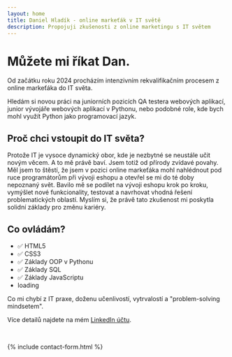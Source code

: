 ```yaml
---
layout: home
title: Daniel Hladík - online markeťák v IT světě
description: Propojuji zkušenosti z online marketingu s IT světem
---
```


# Můžete mi říkat Dan.
Od začátku roku 2024 procházím intenzivním rekvalifikačním procesem z online markeťáka do IT světa.

Hledám si novou práci na juniorních pozicích QA testera webových aplikací, junior vývojáře webových aplikací v Pythonu, nebo podobné role, kde bych mohl využít Python jako programovací jazyk.

## Proč chci vstoupit do IT světa?
Protože IT je vysoce dynamický obor, kde je nezbytné se neustále učit novým věcem. A to mě právě baví. Jsem totiž od přírody zvídavé povahy. Měl jsem to štěstí, že jsem v pozici online markeťáka mohl nahlédnout pod ruce programátorům při vývoji eshopu a otevřel se mi do té doby nepoznaný svět. Bavilo mě se podílet na vývoji eshopu krok po kroku, vymýšlet nové funkcionality, testovat a navrhovat vhodná řešení problematických oblastí. Myslím si, že právě tato zkušenost mi poskytla solidní základy pro změnu kariéry.

## Co ovládám?
- ✅ HTML5
- ✅ CSS3
- ✅ Základy OOP v Pythonu
- ✅ Základy SQL
- ✅ Základy JavaScriptu
- <div>loading<span class="dots"></span></div>

Co mi chybí z IT praxe, doženu učenlivostí, vytrvalostí a "problem-solving mindsetem".

Více detailů najdete na mém [LinkedIn účtu](https://www.linkedin.com/in/daniel-hladik/).

<p id="contact-form">&nbsp;<p>

{% include contact-form.html %}

<!--
<p class="text-center">
<a href="mailto:info@daniel-hladik.cz?subject=Pozor! Tento e-mail obsahuje 100% dobré zprávy&body=Dejte mi vědět, co máte na srdci :)" class="button">Kontaktovat emailem</a>
</p>
-->
<!--
# About

<ul>
    <li><a href="{{ site.baseurl }}/about/page">Page</a></li>
    <li><a href="{{ site.baseurl }}/cv">CV</a></li>
</ul>


Lorem ipsum dolor sit amet, consectetur adipisicing elit, sed do eiusmod tempor incididunt ut labore et dolore magna aliquaa.

This is the home page. It can be used for a short introduction. [Click here](cv) to see the full CV, and [here](assets/files/cv.pdf) to download a print version. The theme also ships with a blog: [click here](posts) to scroll posts from the most recent. Finally, [click here](404) to see a page that can't be found.

By default, the theme only contains these few pages in order to stay lean and flexible. However, it can be easily extended to accommodate more pages, [collections](https://jekyllrb.com/docs/collections/), [categories, and tags](https://jekyllrb.com/docs/posts/#tags-and-categories).

Ut enim ad minim veniam, quis nostrud exercitation ullamco laboris nisi ut aliquip ex ea commodo consequat. Duis aute irure dolor in reprehenderit in voluptate velit esse cillum dolore eu fugiat nulla pariatur. Excepteur sint occaecat cupidatat non proident, sunt in culpa qui officia deserunt mollit anim id est laborum.

Below is a list of blog posts included for illustrative purposes. Make sure to delete or modify them before deploying your website.

{% include archive.html %}
-->
